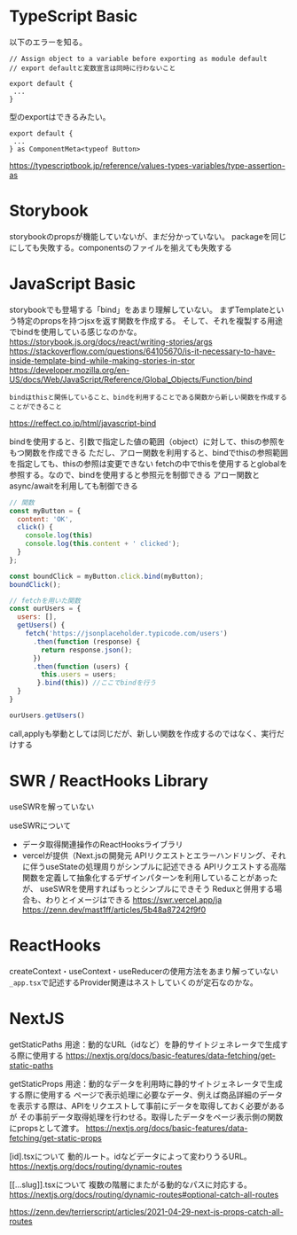 # TypeScript Basic

以下のエラーを知る。
```tsx
// Assign object to a variable before exporting as module default
// export defaultと変数宣言は同時に行わないこと

export default {
 ...
}
```

型のexportはできるみたい。

```tsx
export default {
 ...
} as ComponentMeta<typeof Button>
```

https://typescriptbook.jp/reference/values-types-variables/type-assertion-as


# Storybook

storybookのpropsが機能していないが、まだ分かっていない。
packageを同じにしても失敗する。componentsのファイルを揃えても失敗する

# JavaScript Basic

storybookでも登場する「bind」をあまり理解していない。
まずTemplateという特定のpropsを持つjsxを返す関数を作成する。
そして、それを複製する用途でbindを使用している感じなのかな。
https://storybook.js.org/docs/react/writing-stories/args
https://stackoverflow.com/questions/64105670/is-it-necessary-to-have-inside-template-bind-while-making-stories-in-stor
https://developer.mozilla.org/en-US/docs/Web/JavaScript/Reference/Global_Objects/Function/bind

```
bindはthisと関係していること、bindを利用することである関数から新しい関数を作成することができること
```

https://reffect.co.jp/html/javascript-bind

bindを使用すると、引数で指定した値の範囲（object）に対して、thisの参照をもつ関数を作成できる
ただし、アロー関数を利用すると、bindでthisの参照範囲を指定しても、thisの参照は変更できない
fetchの中でthisを使用するとglobalを参照する。なので、bindを使用すると参照元を制御できる
アロー関数とasync/awaitを利用しても制御できる

```js
// 関数
const myButton = {
  content: 'OK',
  click() {
    console.log(this)
    console.log(this.content + ' clicked');
  }
};

const boundClick = myButton.click.bind(myButton);
boundClick();

// fetchを用いた関数
const ourUsers = {
  users: [],
  getUsers() {
    fetch('https://jsonplaceholder.typicode.com/users')
      .then(function (response) {
        return response.json();
      })
      .then(function (users) {
        this.users = users;
       }.bind(this)) //ここでbindを行う
  }
}

ourUsers.getUsers()
```

call,applyも挙動としては同じだが、新しい関数を作成するのではなく、実行だけする

# SWR / ReactHooks Library

useSWRを解っていない

useSWRについて
- データ取得関連操作のReactHooksライブラリ
- vercelが提供（Next.jsの開発元
APIリクエストとエラーハンドリング、それに伴うuseStateの処理周りがシンプルに記述できる
APIリクエストする高階関数を定義して抽象化するデザインパターンを利用していることがあったが、
useSWRを使用すればもっとシンプルにできそう
Reduxと併用する場合も、わりとイメージはできる
https://swr.vercel.app/ja
https://zenn.dev/mast1ff/articles/5b48a87242f9f0

# ReactHooks

createContext・useContext・useReducerの使用方法をあまり解っていない
`_app.tsx`で記述するProvider関連はネストしていくのが定石なのかな。

# NextJS

getStaticPaths
用途：動的なURL（idなど）を静的サイトジェネレータで生成する際に使用する
https://nextjs.org/docs/basic-features/data-fetching/get-static-paths

getStaticProps
用途：動的なデータを利用時に静的サイトジェネレータで生成する際に使用する
ページで表示処理に必要なデータ、例えば商品詳細のデータを表示する際は、APIをリクエストして事前にデータを取得しておく必要があるが
その事前データ取得処理を行わせる。取得したデータをページ表示側の関数にpropsとして渡す。
https://nextjs.org/docs/basic-features/data-fetching/get-static-props

[id].tsxについて
動的ルート。idなどデータによって変わりうるURL。
https://nextjs.org/docs/routing/dynamic-routes

[[...slug]].tsxについて
複数の階層にまたがる動的なパスに対応する。
https://nextjs.org/docs/routing/dynamic-routes#optional-catch-all-routes

https://zenn.dev/terrierscript/articles/2021-04-29-next-js-props-catch-all-routes